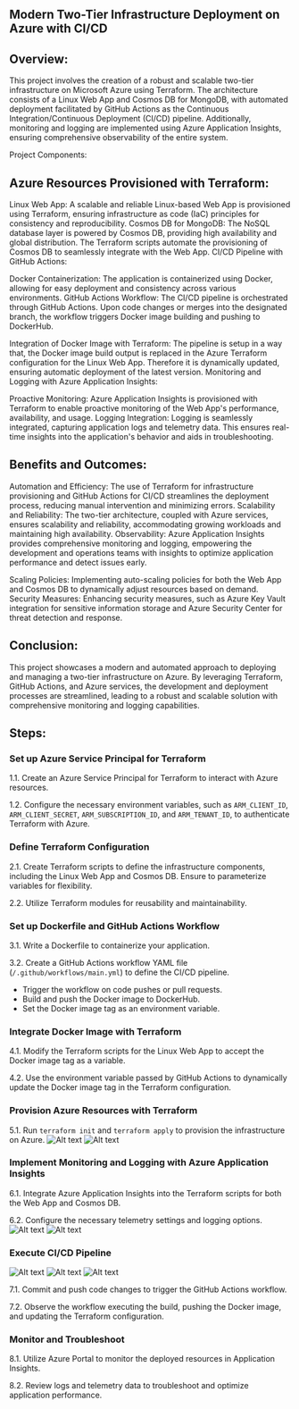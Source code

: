 ## Modern Two-Tier Infrastructure Deployment on Azure with CI/CD

## Overview:
This project involves the creation of a robust and scalable two-tier infrastructure on Microsoft Azure using Terraform. The architecture consists of a Linux Web App and Cosmos DB for MongoDB, with automated deployment facilitated by GitHub Actions as the Continuous Integration/Continuous Deployment (CI/CD) pipeline. Additionally, monitoring and logging are implemented using Azure Application Insights, ensuring comprehensive observability of the entire system.

Project Components:

## Azure Resources Provisioned with Terraform:

Linux Web App: A scalable and reliable Linux-based Web App is provisioned using Terraform, ensuring infrastructure as code (IaC) principles for consistency and reproducibility.
Cosmos DB for MongoDB: The NoSQL database layer is powered by Cosmos DB, providing high availability and global distribution. The Terraform scripts automate the provisioning of Cosmos DB to seamlessly integrate with the Web App.
CI/CD Pipeline with GitHub Actions:

Docker Containerization: The application is containerized using Docker, allowing for easy deployment and consistency across various environments.
GitHub Actions Workflow: The CI/CD pipeline is orchestrated through GitHub Actions. Upon code changes or merges into the designated branch, the workflow triggers Docker image building and pushing to DockerHub.

Integration of Docker Image with Terraform: The pipeline is setup in a way that, the Docker image build output is replaced in the Azure Terraform configuration for the Linux Web App. Therefore it is dynamically updated, ensuring automatic deployment of the latest version.
Monitoring and Logging with Azure Application Insights:

Proactive Monitoring: Azure Application Insights is provisioned with Terraform to enable proactive monitoring of the Web App's performance, availability, and usage.
Logging Integration: Logging is seamlessly integrated, capturing application logs and telemetry data. This ensures real-time insights into the application's behavior and aids in troubleshooting.

## Benefits and Outcomes:
Automation and Efficiency: The use of Terraform for infrastructure provisioning and GitHub Actions for CI/CD streamlines the deployment process, reducing manual intervention and minimizing errors.
Scalability and Reliability: The two-tier architecture, coupled with Azure services, ensures scalability and reliability, accommodating growing workloads and maintaining high availability.
Observability: Azure Application Insights provides comprehensive monitoring and logging, empowering the development and operations teams with insights to optimize application performance and detect issues early.


Scaling Policies: Implementing auto-scaling policies for both the Web App and Cosmos DB to dynamically adjust resources based on demand.
Security Measures: Enhancing security measures, such as Azure Key Vault integration for sensitive information storage and Azure Security Center for threat detection and response.

## Conclusion:
This project showcases a modern and automated approach to deploying and managing a two-tier infrastructure on Azure. By leveraging Terraform, GitHub Actions, and Azure services, the development and deployment processes are streamlined, leading to a robust and scalable solution with comprehensive monitoring and logging capabilities.

## Steps:


###  Set up Azure Service Principal for Terraform

1.1. Create an Azure Service Principal for Terraform to interact with Azure resources.

1.2. Configure the necessary environment variables, such as `ARM_CLIENT_ID`, `ARM_CLIENT_SECRET`, `ARM_SUBSCRIPTION_ID`, and `ARM_TENANT_ID`, to authenticate Terraform with Azure.

### Define Terraform Configuration

2.1. Create Terraform scripts to define the infrastructure components, including the Linux Web App and Cosmos DB. Ensure to parameterize variables for flexibility.

2.2. Utilize Terraform modules for reusability and maintainability.

###  Set up Dockerfile and GitHub Actions Workflow

3.1. Write a Dockerfile to containerize your application.

3.2. Create a GitHub Actions workflow YAML file (`/.github/workflows/main.yml`) to define the CI/CD pipeline.
   - Trigger the workflow on code pushes or pull requests.
   - Build and push the Docker image to DockerHub.
   - Set the Docker image tag as an environment variable.

###  Integrate Docker Image with Terraform

4.1. Modify the Terraform scripts for the Linux Web App to accept the Docker image tag as a variable.

4.2. Use the environment variable passed by GitHub Actions to dynamically update the Docker image tag in the Terraform configuration.

###  Provision Azure Resources with Terraform

5.1. Run `terraform init` and `terraform apply` to provision the infrastructure on Azure.
  ![Alt text](images/deployedinfrastructure.png)
   ![Alt text](images/aquilaresult.png)
  


###  Implement Monitoring and Logging with Azure Application Insights
   
6.1. Integrate Azure Application Insights into the Terraform scripts for both the Web App and Cosmos DB.

6.2. Configure the necessary telemetry settings and logging options.
     ![Alt text](images/applicationinsight.png)
      ![Alt text](images/loganalytics.png)

###  Execute CI/CD Pipeline

 ![Alt text](images/dockerpipeline.png)
 ![Alt text](images/deploymentipeline.png)
 ![Alt text](images/destroyinfrastructure.png)

7.1. Commit and push code changes to trigger the GitHub Actions workflow.

7.2. Observe the workflow executing the build, pushing the Docker image, and updating the Terraform configuration.

###  Monitor and Troubleshoot

8.1. Utilize Azure Portal to monitor the deployed resources in Application Insights.

8.2. Review logs and telemetry data to troubleshoot and optimize application performance.
